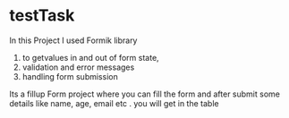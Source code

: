 # testTask
In this Project I used 
Formik library 
1. to getvalues in and out of form state,
2. validation and error messages
3. handling form submission

Its a fillup Form project where you can fill the form and after submit some details like name, age, email etc . you will get in the table 
